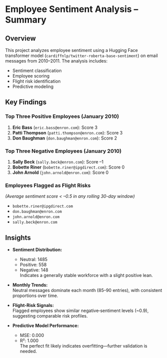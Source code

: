 # Employee Sentiment Analysis – Summary

## Overview
This project analyzes employee sentiment using a Hugging Face transformer model (`cardiffnlp/twitter-roberta-base-sentiment`) on email messages from 2010–2011. The analysis includes:  
- Sentiment classification  
- Employee scoring  
- Flight risk identification  
- Predictive modeling  

## Key Findings

### Top Three Positive Employees (January 2010)
1. **Eric Bass** (`eric.bass@enron.com`): Score 3  
2. **Patti Thompson** (`patti.thompson@enron.com`): Score 3  
3. **Don Baughman** (`don.baughman@enron.com`): Score 2  

### Top Three Negative Employees (January 2010)
1. **Sally Beck** (`sally.beck@enron.com`): Score –1  
2. **Bobette Riner** (`bobette.riner@ipgdirect.com`): Score 0  
3. **John Arnold** (`john.arnold@enron.com`): Score 0  

### Employees Flagged as Flight Risks  
*(Average sentiment score < –0.5 in any rolling 30-day window)*  
- `bobette.riner@ipgdirect.com`  
- `don.baughman@enron.com`  
- `john.arnold@enron.com`  
- `sally.beck@enron.com`  

## Insights
- **Sentiment Distribution:**  
  - Neutral: 1485  
  - Positive: 558  
  - Negative: 148  
  Indicates a generally stable workforce with a slight positive lean.

- **Monthly Trends:**  
  Neutral messages dominate each month (85–90 entries), with consistent proportions over time.

- **Flight-Risk Signals:**  
  Flagged employees show similar negative‐sentiment levels (~0.9), suggesting comparable risk profiles.

- **Predictive Model Performance:**  
  - MSE: 0.000  
  - R²: 1.000  
  The perfect fit likely indicates overfitting—further validation is needed.



